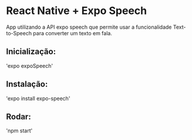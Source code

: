 # React Native + Expo Speech
App utilizando a API expo speech que permite usar a funcionalidade Text-to-Speech para converter um texto em fala.

## Inicialização:
'expo expoSpeech'

## Instalação:
'expo install expo-speech'

## Rodar:
'npm start'